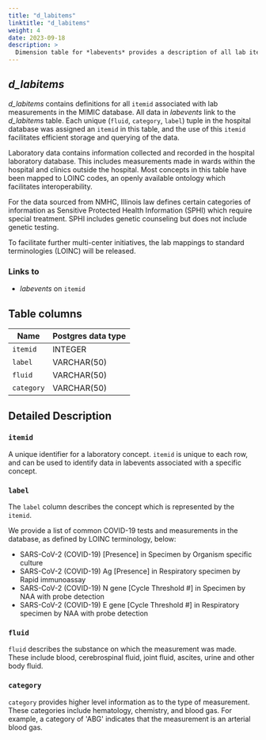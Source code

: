 ```yaml
---
title: "d_labitems"
linktitle: "d_labitems"
weight: 4
date: 2023-09-18
description: >
  Dimension table for *labevents* provides a description of all lab items.
---
```


## *d_labitems*

*d_labitems* contains definitions for all `itemid` associated with lab measurements in the MIMIC database. All data in *labevents* link to the *d_labitems* table. Each unique (`fluid`, `category`, `label`) tuple in the hospital database was assigned an `itemid` in this table, and the use of this `itemid` facilitates efficient storage and querying of the data.

Laboratory data contains information collected and recorded in the hospital laboratory database. This includes measurements made in wards within the hospital and clinics outside the hospital. Most concepts in this table have been mapped to LOINC codes, an openly available ontology which facilitates interoperability.

For the data sourced from NMHC, Illinois law defines certain categories of information as Sensitive Protected Health Information (SPHI) which require special treatment. SPHI includes genetic counseling but does not include genetic testing.

To facilitate further multi-center initiatives, the lab mappings to standard terminologies (LOINC)  will be released.

### Links to

* *labevents* on `itemid`

## Table columns

Name | Postgres data type
---- | ----
`itemid` | INTEGER
`label` | VARCHAR(50)
`fluid` | VARCHAR(50)
`category` | VARCHAR(50)

## Detailed Description

### `itemid`

A unique identifier for a laboratory concept. `itemid` is unique to each row, and can be used to identify data in labevents associated with a specific concept.

### `label`

The `label` column describes the concept which is represented by the `itemid`.

We provide a list of common COVID-19 tests and measurements in the database, as defined by LOINC terminology, below:

- SARS-CoV-2 (COVID-19) [Presence] in Specimen by Organism specific culture
- SARS-CoV-2 (COVID-19) Ag [Presence] in Respiratory specimen by Rapid immunoassay
- SARS-CoV-2 (COVID-19) N gene [Cycle Threshold #] in Specimen by NAA with probe detection
- SARS-CoV-2 (COVID-19) E gene [Cycle Threshold #] in Respiratory specimen by NAA with probe detection


### `fluid`

`fluid` describes the substance on which the measurement was made. These include blood, cerebrospinal fluid, joint fluid, ascites, urine and other body fluid.

### `category`

`category` provides higher level information as to the type of measurement. These categories include hematology, chemistry, and blood gas. For example, a category of 'ABG' indicates that the measurement is an arterial blood gas. 
